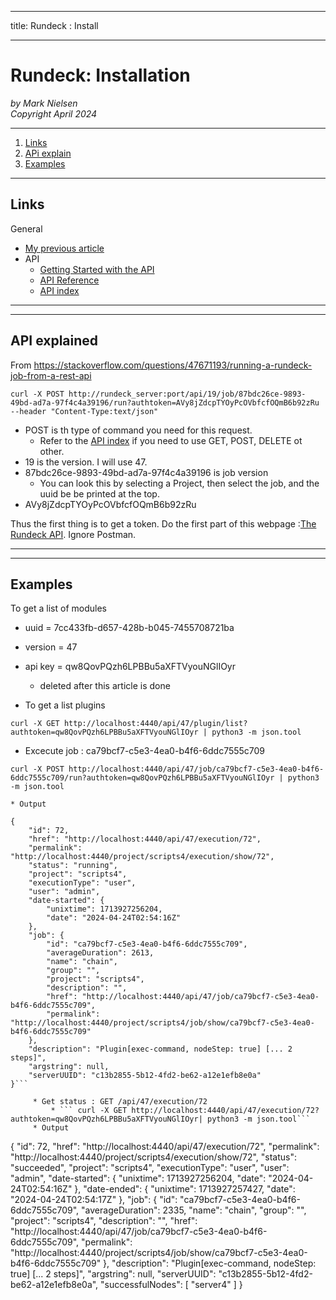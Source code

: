 --------
title: Rundeck : Install 

--------

# Rundeck: Installation

*by Mark Nielsen*  
*Copyright April 2024*

---

1. [Links](#links)
2. [APi explain](#e)
3. [Examples](#ex)

* * *
<a name=links></a>Links
-----

General
* [My previous article](https://github.com/vikingdata/articles/tree/main/tools/automation/rundeck)
* API
    * [Getting Started with the API](https://docs.rundeck.com/docs/api/api_basics.html#running-the-welcome-project-and-new-user-token-creation)
    * [API Reference](https://docs.rundeck.com/docs/api/)
    * [API index](https://docs.rundeck.com/docs/api/#index)

----
* * *
<a name=e></a>API explained
-----
From https://stackoverflow.com/questions/47671193/running-a-rundeck-job-from-a-rest-api
```
curl -X POST http://rundeck_server:port/api/19/job/87bdc26ce-9893-49bd-ad7a-97f4c4a39196/run?authtoken=AVy8jZdcpTYOyPcOVbfcfOQmB6b92zRu --header "Content-Type:text/json"
```
* POST is th type of command you need for this request.
    * Refer to the [API index](https://docs.rundeck.com/docs/api/#index) if you need to use GET, POST, DELETE ot other. 
* 19 is the version. I will use 47.
* 87bdc26ce-9893-49bd-ad7a-97f4c4a39196 is job version
    * You can look this by selecting a Project, then select the job, and the uuid be be printed at the top. 
* AVy8jZdcpTYOyPcOVbfcfOQmB6b92zRu

Thus the first thing is to get a token. Do the first part of this webpage :[The Rundeck API](https://docs.rundeck.com/docs/api/api_basics.html#running-the-welcome-project-and-new-user-token-creation). Ignore Postman.


----
* * *
<a name=ex></a>Examples
-----

To get a list of modules

* uuid = 7cc433fb-d657-428b-b045-7455708721ba
* version = 47
* api key = qw8QovPQzh6LPBBu5aXFTVyouNGlIOyr
    * deleted after this article is done

* To get a list plugins
```
curl -X GET http://localhost:4440/api/47/plugin/list?authtoken=qw8QovPQzh6LPBBu5aXFTVyouNGlIOyr | python3 -m json.tool

```

* Excecute job : ca79bcf7-c5e3-4ea0-b4f6-6ddc7555c709
```
curl -X POST http://localhost:4440/api/47/job/ca79bcf7-c5e3-4ea0-b4f6-6ddc7555c709/run?authtoken=qw8QovPQzh6LPBBu5aXFTVyouNGlIOyr | python3 -m json.tool

```
    * Output
```
{
    "id": 72,
    "href": "http://localhost:4440/api/47/execution/72",
    "permalink": "http://localhost:4440/project/scripts4/execution/show/72",
    "status": "running",
    "project": "scripts4",
    "executionType": "user",
    "user": "admin",
    "date-started": {
        "unixtime": 1713927256204,
        "date": "2024-04-24T02:54:16Z"
    },
    "job": {
        "id": "ca79bcf7-c5e3-4ea0-b4f6-6ddc7555c709",
        "averageDuration": 2613,
        "name": "chain",
        "group": "",
        "project": "scripts4",
        "description": "",
        "href": "http://localhost:4440/api/47/job/ca79bcf7-c5e3-4ea0-b4f6-6ddc7555c709",
        "permalink": "http://localhost:4440/project/scripts4/job/show/ca79bcf7-c5e3-4ea0-b4f6-6ddc7555c709"
    },
    "description": "Plugin[exec-command, nodeStep: true] [... 2 steps]",
    "argstring": null,
    "serverUUID": "c13b2855-5b12-4fd2-be62-a12e1efb8e0a"
}```

     * Get status : GET /api/47/execution/72
         * ``` curl -X GET http://localhost:4440/api/47/execution/72?authtoken=qw8QovPQzh6LPBBu5aXFTVyouNGlIOyr| python3 -m json.tool```
	 * Output
```
{
    "id": 72,
    "href": "http://localhost:4440/api/47/execution/72",
    "permalink": "http://localhost:4440/project/scripts4/execution/show/72",
    "status": "succeeded",
    "project": "scripts4",
    "executionType": "user",
    "user": "admin",
    "date-started": {
        "unixtime": 1713927256204,
        "date": "2024-04-24T02:54:16Z"
    },
    "date-ended": {
        "unixtime": 1713927257427,
        "date": "2024-04-24T02:54:17Z"
    },
    "job": {
        "id": "ca79bcf7-c5e3-4ea0-b4f6-6ddc7555c709",
        "averageDuration": 2335,
        "name": "chain",
        "group": "",
        "project": "scripts4",
        "description": "",
        "href": "http://localhost:4440/api/47/job/ca79bcf7-c5e3-4ea0-b4f6-6ddc7555c709",
        "permalink": "http://localhost:4440/project/scripts4/job/show/ca79bcf7-c5e3-4ea0-b4f6-6ddc7555c709"
    },
    "description": "Plugin[exec-command, nodeStep: true] [... 2 steps]",
    "argstring": null,
    "serverUUID": "c13b2855-5b12-4fd2-be62-a12e1efb8e0a",
    "successfulNodes": [
        "server4"
    ]
}

```
     